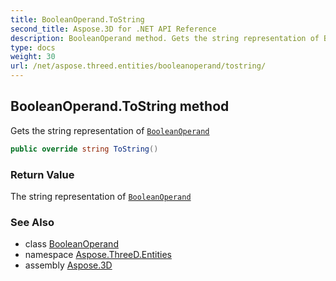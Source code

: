 ```yaml
---
title: BooleanOperand.ToString
second_title: Aspose.3D for .NET API Reference
description: BooleanOperand method. Gets the string representation of BooleanOperand
type: docs
weight: 30
url: /net/aspose.threed.entities/booleanoperand/tostring/
---
```

## BooleanOperand.ToString method

Gets the string representation of [`BooleanOperand`](../)

```csharp
public override string ToString()
```

### Return Value

The string representation of [`BooleanOperand`](../)

### See Also

* class [BooleanOperand](../)
* namespace [Aspose.ThreeD.Entities](../../booleanoperand/)
* assembly [Aspose.3D](../../../)


